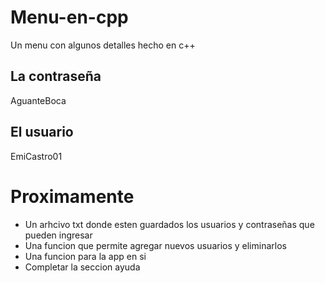 # Menu-en-cpp
Un menu con algunos detalles hecho en c++
## La contraseña
AguanteBoca
## El usuario
EmiCastro01
# Proximamente
* Un arhcivo txt donde esten guardados los usuarios y contraseñas que pueden ingresar
* Una funcion que permite agregar nuevos usuarios y eliminarlos
* Una funcion para la app en si
* Completar la seccion ayuda

